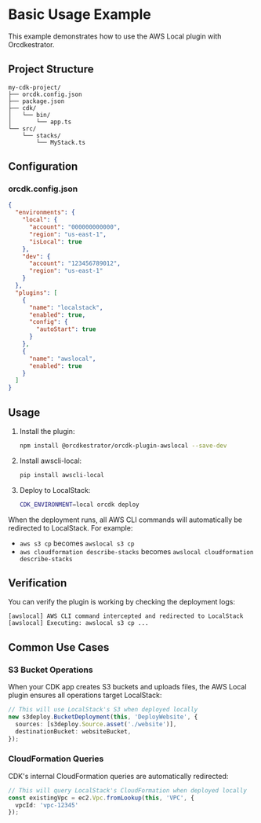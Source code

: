 # Basic Usage Example

This example demonstrates how to use the AWS Local plugin with Orcdkestrator.

## Project Structure

```
my-cdk-project/
├── orcdk.config.json
├── package.json
├── cdk/
│   └── bin/
│       └── app.ts
└── src/
    └── stacks/
        └── MyStack.ts
```

## Configuration

### orcdk.config.json

```json
{
  "environments": {
    "local": {
      "account": "000000000000",
      "region": "us-east-1",
      "isLocal": true
    },
    "dev": {
      "account": "123456789012",
      "region": "us-east-1"
    }
  },
  "plugins": [
    {
      "name": "localstack",
      "enabled": true,
      "config": {
        "autoStart": true
      }
    },
    {
      "name": "awslocal",
      "enabled": true
    }
  ]
}
```

## Usage

1. Install the plugin:
   ```bash
   npm install @orcdkestrator/orcdk-plugin-awslocal --save-dev
   ```

2. Install awscli-local:
   ```bash
   pip install awscli-local
   ```

3. Deploy to LocalStack:
   ```bash
   CDK_ENVIRONMENT=local orcdk deploy
   ```

When the deployment runs, all AWS CLI commands will automatically be redirected to LocalStack. For example:
- `aws s3 cp` becomes `awslocal s3 cp`
- `aws cloudformation describe-stacks` becomes `awslocal cloudformation describe-stacks`

## Verification

You can verify the plugin is working by checking the deployment logs:

```
[awslocal] AWS CLI command intercepted and redirected to LocalStack
[awslocal] Executing: awslocal s3 cp ...
```

## Common Use Cases

### S3 Bucket Operations
When your CDK app creates S3 buckets and uploads files, the AWS Local plugin ensures all operations target LocalStack:

```typescript
// This will use LocalStack's S3 when deployed locally
new s3deploy.BucketDeployment(this, 'DeployWebsite', {
  sources: [s3deploy.Source.asset('./website')],
  destinationBucket: websiteBucket,
});
```

### CloudFormation Queries
CDK's internal CloudFormation queries are automatically redirected:

```typescript
// This will query LocalStack's CloudFormation when deployed locally
const existingVpc = ec2.Vpc.fromLookup(this, 'VPC', {
  vpcId: 'vpc-12345'
});
```